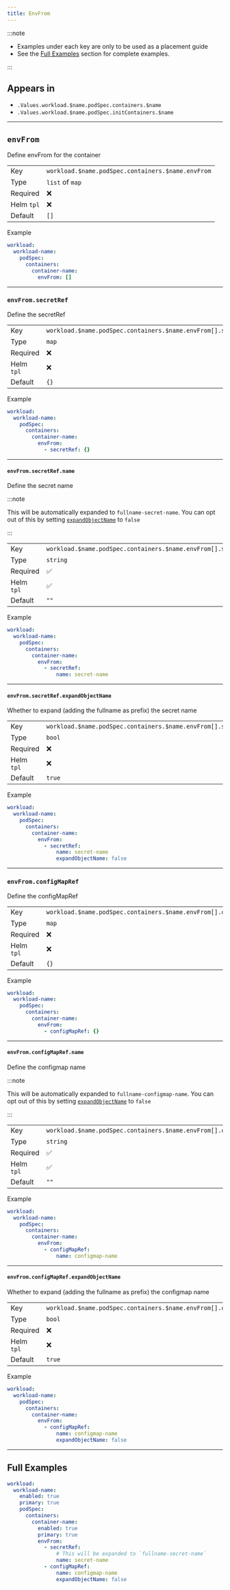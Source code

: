 ```yaml
---
title: EnvFrom
---
```


:::note

- Examples under each key are only to be used as a placement guide
- See the [Full Examples](/general/common/container/envfrom#full-examples) section for complete examples.

:::

## Appears in

- `.Values.workload.$name.podSpec.containers.$name`
- `.Values.workload.$name.podSpec.initContainers.$name`

---

## `envFrom`

Define envFrom for the container

|            |                                                   |
| ---------- | ------------------------------------------------- |
| Key        | `workload.$name.podSpec.containers.$name.envFrom` |
| Type       | `list` of `map`                                   |
| Required   | ❌                                                |
| Helm `tpl` | ❌                                                |
| Default    | `[]`                                              |

Example

```yaml
workload:
  workload-name:
    podSpec:
      containers:
        container-name:
          envFrom: []
```

---

### `envFrom.secretRef`

Define the secretRef

|            |                                                               |
| ---------- | ------------------------------------------------------------- |
| Key        | `workload.$name.podSpec.containers.$name.envFrom[].secretRef` |
| Type       | `map`                                                         |
| Required   | ❌                                                            |
| Helm `tpl` | ❌                                                            |
| Default    | `{}`                                                          |

Example

```yaml
workload:
  workload-name:
    podSpec:
      containers:
        container-name:
          envFrom:
            - secretRef: {}
```

---

#### `envFrom.secretRef.name`

Define the secret name

:::note

This will be automatically expanded to `fullname-secret-name`.
You can opt out of this by setting [`expandObjectName`](/general/common/container/envfrom#envfromsecretrefexpandobjectname) to `false`

:::

|            |                                                                    |
| ---------- | ------------------------------------------------------------------ |
| Key        | `workload.$name.podSpec.containers.$name.envFrom[].secretRef.name` |
| Type       | `string`                                                           |
| Required   | ✅                                                                 |
| Helm `tpl` | ✅                                                                 |
| Default    | `""`                                                               |

Example

```yaml
workload:
  workload-name:
    podSpec:
      containers:
        container-name:
          envFrom:
            - secretRef:
                name: secret-name
```

---

#### `envFrom.secretRef.expandObjectName`

Whether to expand (adding the fullname as prefix) the secret name

|            |                                                                                |
| ---------- | ------------------------------------------------------------------------------ |
| Key        | `workload.$name.podSpec.containers.$name.envFrom[].secretRef.expandObjectName` |
| Type       | `bool`                                                                         |
| Required   | ❌                                                                             |
| Helm `tpl` | ❌                                                                             |
| Default    | `true`                                                                         |

Example

```yaml
workload:
  workload-name:
    podSpec:
      containers:
        container-name:
          envFrom:
            - secretRef:
                name: secret-name
                expandObjectName: false
```

---

### `envFrom.configMapRef`

Define the configMapRef

|            |                                                                  |
| ---------- | ---------------------------------------------------------------- |
| Key        | `workload.$name.podSpec.containers.$name.envFrom[].configMapRef` |
| Type       | `map`                                                            |
| Required   | ❌                                                               |
| Helm `tpl` | ❌                                                               |
| Default    | `{}`                                                             |

Example

```yaml
workload:
  workload-name:
    podSpec:
      containers:
        container-name:
          envFrom:
            - configMapRef: {}
```

---

#### `envFrom.configMapRef.name`

Define the configmap name

:::note

This will be automatically expanded to `fullname-configmap-name`.
You can opt out of this by setting [`expandObjectName`](/general/common/container/envfrom#envfromconfigmaprefexpandobjectname) to `false`

:::

|            |                                                                       |
| ---------- | --------------------------------------------------------------------- |
| Key        | `workload.$name.podSpec.containers.$name.envFrom[].configMapRef.name` |
| Type       | `string`                                                              |
| Required   | ✅                                                                    |
| Helm `tpl` | ✅                                                                    |
| Default    | `""`                                                                  |

Example

```yaml
workload:
  workload-name:
    podSpec:
      containers:
        container-name:
          envFrom:
            - configMapRef:
                name: configmap-name
```

---

#### `envFrom.configMapRef.expandObjectName`

Whether to expand (adding the fullname as prefix) the configmap name

|            |                                                                                   |
| ---------- | --------------------------------------------------------------------------------- |
| Key        | `workload.$name.podSpec.containers.$name.envFrom[].configMapRef.expandObjectName` |
| Type       | `bool`                                                                            |
| Required   | ❌                                                                                |
| Helm `tpl` | ❌                                                                                |
| Default    | `true`                                                                            |

Example

```yaml
workload:
  workload-name:
    podSpec:
      containers:
        container-name:
          envFrom:
            - configMapRef:
                name: configmap-name
                expandObjectName: false
```

---

## Full Examples

```yaml
workload:
  workload-name:
    enabled: true
    primary: true
    podSpec:
      containers:
        container-name:
          enabled: true
          primary: true
          envFrom:
            - secretRef:
                # This will be expanded to `fullname-secret-name`
                name: secret-name
            - configMapRef:
                name: configmap-name
                expandObjectName: false
```
